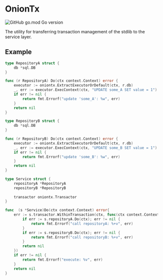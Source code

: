 # OnionTx
![GitHub go.mod Go version](https://img.shields.io/github/go-mod/go-version/kozmod/oniontx)

The utility for transferring transaction management of the stdlib to the service layer.

## Example
```go
type RepositoryA struct {
	db *sql.DB
}

func (r RepositoryA) Do(ctx context.Context) error {
	executor := oniontx.ExtractExecutorOrDefault(ctx, r.db)
	_, err := executor.ExecContext(ctx, "UPDATE some_A SET value = 1")
	if err != nil {
		return fmt.Errorf("update 'some_A': %w", err)
	}
	return nil
}

type RepositoryB struct {
	db *sql.DB
}

func (r RepositoryB) Do(ctx context.Context) error {
	executor := oniontx.ExtractExecutorOrDefault(ctx, r.db)
	_, err := executor.ExecContext(ctx, "UPDATE some_B SET value = 1")
	if err != nil {
		return fmt.Errorf("update 'some_B': %w", err)
	}
	return nil
}

type Service struct {
	repositoryA *RepositoryA
	repositoryB *RepositoryB
	
	transactor oniontx.Transactor
}

func  (s *Service)Do(ctx context.Context) error{
	err := s.transactor.WithinTransaction(ctx, func(ctx context.Context) error {
		if err := s.repositoryA.Do(ctx); err != nil {
			return fmt.Errorf("call repositoryA: %+v", err)
		}
		if err := s.repositoryB.Do(ctx); err != nil {
			return fmt.Errorf("call repositoryB: %+v", err)
		}
		return nil
	})
	if err != nil {
		return fmt.Errorf("execute: %v", err)
	}
	return nil
}
```